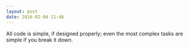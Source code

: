 ```yaml
---
layout: post
date: 2016-02-04 21:46
---
```

All code is simple, if designed properly; even the most complex tasks are simple if you break it down.
